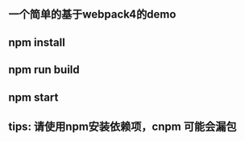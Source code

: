 ## 一个简单的基于webpack4的demo

## npm install 

## npm run build 

## npm start

## tips: 请使用npm安装依赖项，cnpm 可能会漏包